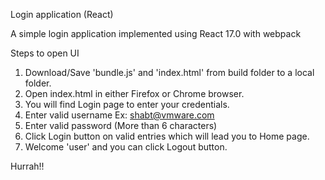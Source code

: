 Login application (React)

A simple login application implemented using React 17.0 with webpack

Steps to open UI

1. Download/Save 'bundle.js' and 'index.html' from build folder to a local folder.
2. Open index.html in either Firefox or Chrome browser.
3. You will find Login page to enter your credentials. 
4. Enter valid username Ex: shabt@vmware.com
5. Enter valid password (More than 6 characters)
6. Click Login button on valid entries which will lead you to Home page.
7. Welcome 'user' and you can click Logout button.

Hurrah!!